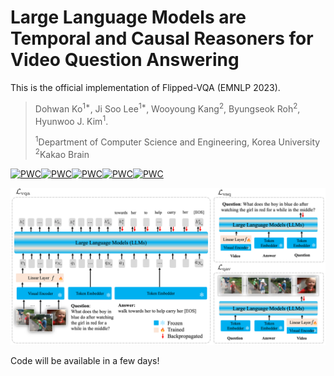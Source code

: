 # Large Language Models are Temporal and Causal Reasoners for Video Question Answering 

This is the official implementation of Flipped-VQA (EMNLP 2023).

> Dohwan Ko<sup>1*</sup>, Ji Soo Lee<sup>1*</sup>, Wooyoung Kang<sup>2</sup>, Byungseok Roh<sup>2</sup>, Hyunwoo J. Kim<sup>1</sup>.
>
>
> <sup>1</sup>Department of Computer Science and Engineering, Korea University   <sup>2</sup>Kakao Brain

[![PWC](https://img.shields.io/endpoint.svg?url=https://paperswithcode.com/badge/large-language-models-are-temporal-and-causal/video-question-answering-on-next-qa)](https://paperswithcode.com/sota/video-question-answering-on-next-qa?p=large-language-models-are-temporal-and-causal)[![PWC](https://img.shields.io/endpoint.svg?url=https://paperswithcode.com/badge/large-language-models-are-temporal-and-causal/video-question-answering-on-situated)](https://paperswithcode.com/sota/video-question-answering-on-situated?p=large-language-models-are-temporal-and-causal)[![PWC](https://img.shields.io/endpoint.svg?url=https://paperswithcode.com/badge/large-language-models-are-temporal-and-causal/video-question-answering-on-dramaqa)](https://paperswithcode.com/sota/video-question-answering-on-dramaqa?p=large-language-models-are-temporal-and-causal)[![PWC](https://img.shields.io/endpoint.svg?url=https://paperswithcode.com/badge/large-language-models-are-temporal-and-causal/video-question-answering-on-vlep)](https://paperswithcode.com/sota/video-question-answering-on-vlep?p=large-language-models-are-temporal-and-causal)[![PWC](https://img.shields.io/endpoint.svg?url=https://paperswithcode.com/badge/large-language-models-are-temporal-and-causal/video-question-answering-on-tvqa)](https://paperswithcode.com/sota/video-question-answering-on-tvqa?p=large-language-models-are-temporal-and-causal)

<div align="center">
  <img src="asset/main.png" width="900px" />
</div>



Code will be available in a few days!